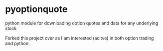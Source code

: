 # pyoptionquote
python module for downloading option quotes and data for any underlying stock

Forked this project over as I am interested (acitve) in both option trading and python.
